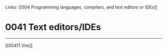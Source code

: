 Links: [[004 Programming languages, compilers, and text editors or IDEs]]

# 0041 Text editors/IDEs

---
[[00411 Vim]]
